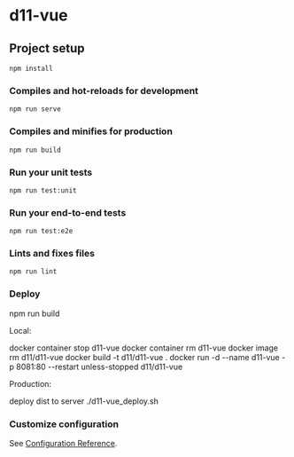# d11-vue

## Project setup
```
npm install
```

### Compiles and hot-reloads for development
```
npm run serve
```

### Compiles and minifies for production
```
npm run build
```

### Run your unit tests
```
npm run test:unit
```

### Run your end-to-end tests
```
npm run test:e2e
```

### Lints and fixes files
```
npm run lint
```

### Deploy

npm run build

Local:

docker container stop d11-vue
docker container rm d11-vue
docker image rm d11/d11-vue
docker build -t d11/d11-vue .
docker run -d --name d11-vue -p 8081:80 --restart unless-stopped d11/d11-vue

Production:

deploy dist to server
./d11-vue_deploy.sh

### Customize configuration
See [Configuration Reference](https://cli.vuejs.org/config/).
